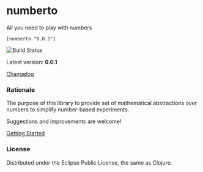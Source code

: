 # numberto

All you need to play with numbers

`[numberto "0.0.1"]`

![Build Status](https://api.travis-ci.org/mishadoff/numberto.png)

Latest version: **0.0.1**

[Changelog](https://github.com/mishadoff/numberto/blob/master/doc/changelog.md)

### Rationale

The purpose of this library to provide set of mathematical abstractions over numbers to simplify number-based experiments.

Suggestions and improvements are welcome! 

[Getting Started](https://github.com/mishadoff/numberto/blob/master/doc/intro.md)

### License

Distributed under the Eclipse Public License, the same as Clojure.
